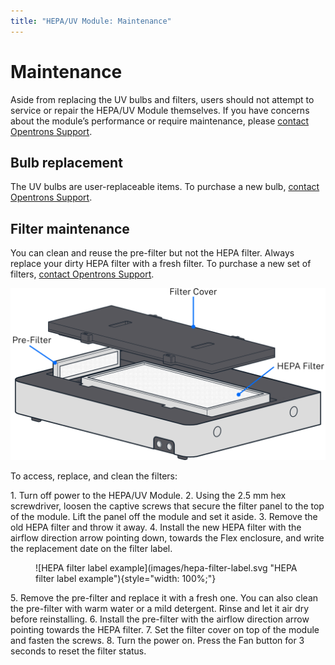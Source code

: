 ```yaml
---
title: "HEPA/UV Module: Maintenance"
---
```


<style>
    figure.label img {
        border: 1px solid #888;
        border-radius: 12px;
    }
</style>

# Maintenance

Aside from replacing the UV bulbs and filters, users should not attempt to service or repair the HEPA/UV Module themselves. If you have concerns about the module’s performance or require maintenance, please [contact Opentrons Support](mailto:support@opentrons.com).

## Bulb replacement

The UV bulbs are user-replaceable items. To purchase a new bulb, [contact Opentrons Support](mailto:support@opentrons.com).

## Filter maintenance

You can clean and reuse the pre-filter but not the HEPA filter. Always replace your dirty HEPA filter with a fresh filter. To purchase a new set of filters, [contact Opentrons Support](mailto:support@opentrons.com).

![HEPA and pre-filter components](images/hepa-filter-diagram.png "HEPA and pre-filter components")

To access, replace, and clean the filters:

<div class="instruction-list" markdown>
1. Turn off power to the HEPA/UV Module.
2. Using the 2.5 mm hex screwdriver, loosen the captive screws that secure the filter panel to the top of the module. Lift the panel off the module and set it aside.
3. Remove the old HEPA filter and throw it away.
4. Install the new HEPA filter with the airflow direction arrow pointing down, towards the Flex enclosure, and write the replacement date on the filter label.
    <figure class="label" markdown>
    ![HEPA filter label example](images/hepa-filter-label.svg "HEPA filter label example"){style="width: 100%;"}
    </figure>
5. Remove the pre-filter and replace it with a fresh one. You can also clean the pre-filter with warm water or a mild detergent. Rinse and let it air dry before reinstalling.
6. Install the pre-filter with the airflow direction arrow pointing towards the HEPA filter.
7. Set the filter cover on top of the module and fasten the screws.
8. Turn the power on. Press the Fan button for 3 seconds to reset the filter status.
</div>
